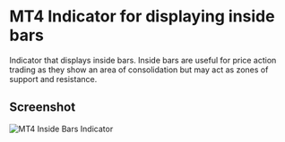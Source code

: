 # MT4 Indicator for displaying inside bars
Indicator that displays inside bars. Inside bars are useful for price action trading as they show an area of consolidation but may act as zones of support and resistance.

## Screenshot

![MT4 Inside Bars Indicator](https://raw.githubusercontent.com/parusel/mt4-markttechnik-innenstaebe/master/innenstäbe.png "MT4 Inside Bars Indicator")
